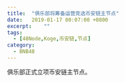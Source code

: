 ```yaml
---
title:  "俱乐部将筹备运营竞选币安链主节点"
date:   2019-01-17 00:07:00 +0800
excerpt:	""
tags:
  - [48Node,Koge,币安链,节点]
category:
  - BNB48
---
```

俱乐部正式立项币安链主节点。

